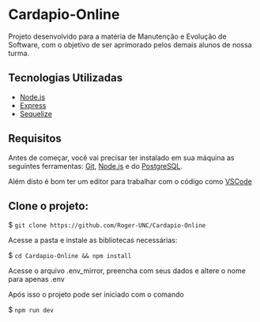 # Cardapio-Online
Projeto desenvolvido para a matéria de Manutenção e Evolução de Software, com o objetivo de ser aprimorado pelos demais alunos de nossa turma.

## Tecnologias Utilizadas

- [Node.js](https://nodejs.org/)
- [Express](https://expressjs.com/)
- [Sequelize](https://sequelize.org/)

## Requisitos

Antes de começar, você vai precisar ter instalado em sua máquina as seguintes ferramentas:
[Git](https://git-scm.com), [Node.js](https://nodejs.org/en/) e do [PostgreSQL](https://www.postgresql.org/).

Além disto é bom ter um editor para trabalhar com o código como [VSCode](https://code.visualstudio.com/)


## Clone o projeto:

$ ```git clone https://github.com/Roger-UNC/Cardapio-Online```

Acesse a pasta e instale as bibliotecas necessárias:

$ ```cd Cardapio-Online && npm install```

Acesse o arquivo .env_mirror, preencha com seus dados e altere o nome para apenas .env

Após isso o projeto pode ser iniciado com o comando

$ ```npm run dev```
